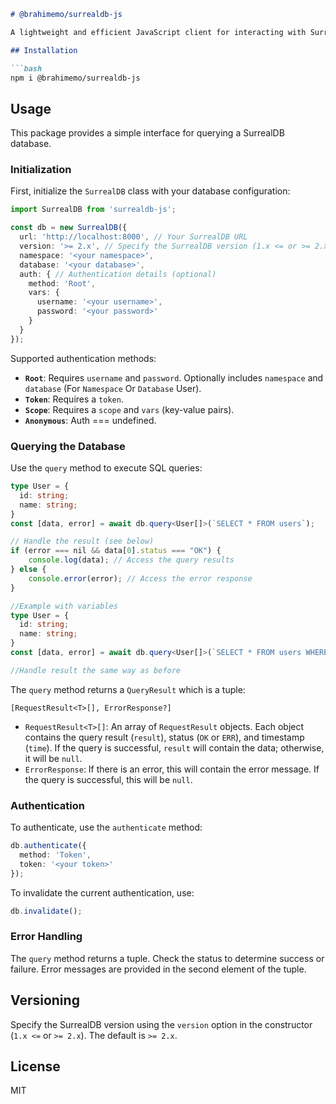 ```markdown
# @brahimemo/surrealdb-js

A lightweight and efficient JavaScript client for interacting with SurrealDB databases.  Supports both v1.x and v2.x+.

## Installation

```bash
npm i @brahimemo/surrealdb-js
```

## Usage

This package provides a simple interface for querying a SurrealDB database.

### Initialization

First, initialize the `SurrealDB` class with your database configuration:

```typescript
import SurrealDB from 'surrealdb-js';

const db = new SurrealDB({
  url: 'http://localhost:8000', // Your SurrealDB URL
  version: '>= 2.x', // Specify the SurrealDB version (1.x <= or >= 2.x)
  namespace: '<your namespace>',
  database: '<your database>',
  auth: { // Authentication details (optional)
    method: 'Root',
    vars: {
      username: '<your username>',
      password: '<your password>'
    }
  }
});
```

Supported authentication methods:

* **`Root`**:  Requires `username` and `password`.  Optionally includes `namespace` and `database` (For `Namespace` Or `Database` User).
* **`Token`**: Requires a `token`.
* **`Scope`**: Requires a `scope` and `vars` (key-value pairs).
* **`Anonymous`**: Auth === undefined.

### Querying the Database

Use the `query` method to execute SQL queries:

```typescript
type User = {
  id: string;
  name: string;
}
const [data, error] = await db.query<User[]>(`SELECT * FROM users`);

// Handle the result (see below)
if (error === nil && data[0].status === "OK") {
    console.log(data); // Access the query results
} else {
    console.error(error); // Access the error response
}

//Example with variables
type User = {
  id: string;
  name: string;
}
const [data, error] = await db.query<User[]>(`SELECT * FROM users WHERE name = $name;`, {name: 'John Doe'});

//Handle result the same way as before
```

The `query` method returns a `QueryResult` which is a tuple:

`[RequestResult<T>[], ErrorResponse?]`

*   `RequestResult<T>[]`: An array of `RequestResult` objects. Each object contains the query result (`result`), status (`OK` or `ERR`), and timestamp (`time`).  If the query is successful, `result` will contain the data; otherwise, it will be `null`.
*   `ErrorResponse`: If there is an error, this will contain the error message.  If the query is successful, this will be `null`.


### Authentication

To authenticate, use the `authenticate` method:

```typescript
db.authenticate({
  method: 'Token',
  token: '<your token>'
});
```

To invalidate the current authentication, use:

```typescript
db.invalidate();
```

### Error Handling

The `query` method returns a tuple. Check the status to determine success or failure.  Error messages are provided in the second element of the tuple.

## Versioning

Specify the SurrealDB version using the `version` option in the constructor (`1.x <=` or `>= 2.x`).  The default is `>= 2.x`.

## License

MIT
